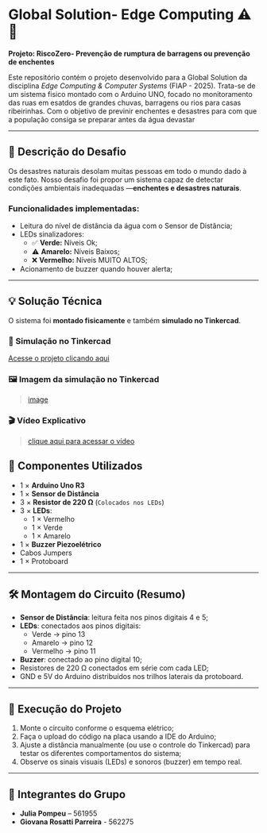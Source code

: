 # Global Solution- Edge Computing ⚠️🌊
**Projeto: RiscoZero- Prevenção de rumptura de barragens ou prevenção de enchentes**

Este repositório contém o projeto desenvolvido para a Global Solution da disciplina *Edge Computing & Computer Systems* (FIAP - 2025). Trata-se de um sistema fisico montado com o Arduino UNO, focado no monitoramento das ruas em esatdos de grandes chuvas, barragens ou rios para casas ribeirinhas. Com o objetivo de previnir enchentes e desastres para com que a população consiga se preparar antes da água devastar 

---

## 🧩 Descrição do Desafio

Os desastres naturais desolam muitas pessoas em todo o mundo dado à este fato. Nosso desafio foi propor um sistema capaz de detectar condições ambientais inadequadas —**enchentes e desastres naturais**.

### Funcionalidades implementadas:

- Leitura do nível de distância da água com o Sensor de Distância;
- LEDs sinalizadores:
  - ✅ **Verde:** Níveis Ok;
  - ⚠️ **Amarelo:** Níveis Baixos;
  - ❌ **Vermelho:** Níveis MUITO ALTOS;
- Acionamento de buzzer quando houver alerta;

---

## 💡 Solução Técnica

O sistema foi **montado fisicamente** e também **simulado no Tinkercad**.

### 🔗 Simulação no Tinkercad

[Acesse o projeto clicando aqui](https://www.tinkercad.com/things/3vZDoUHcMat-gs-edge?sharecode=yStle8PU2NE4QmbFfadTpBKP9gtjjngHrMNJ6UOLQEk)

### 🖼️ Imagem da simulação no Tinkercad

> [image](https://github.com/user-attachments/assets/f7cc73ba-a4de-4be5-9908-9cffdcae1e93)

### 🎬 Vídeo Explicativo
> [clique aqui para acessar o vídeo](https://www.youtube.com/watch?v=yIJOSYBAGL0)


## 🔧 Componentes Utilizados

- 1 × **Arduino Uno R3**  
- 1 × **Sensor de Distância**
- 3 × **Resistor de 220 Ω** (`Colocados nos LEDs`) 
- 3 × **LEDs**:
  - 1 × Vermelho 
  - 1 × Verde 
  - 1 × Amarelo  
- 1 × **Buzzer Piezoelétrico**   
- Cabos Jumpers  
- 1 × Protoboard

---

## 🛠️ Montagem do Circuito (Resumo)

- **Sensor de Distância**: leitura feita nos pinos digitais 4 e 5;
- **LEDs**: conectados aos pinos digitais:
  - Verde → pino 13
  - Amarelo → pino 12
  - Vermelho → pino 11
- **Buzzer**: conectado ao pino digital 10;
- Resistores de 220 Ω conectados em série com cada LED;
- GND e 5V do Arduino distribuídos nos trilhos laterais da protoboard.

---

## 💾 Execução do Projeto

1. Monte o circuito conforme o esquema elétrico;
2. Faça o upload do código na placa usando a IDE do Arduino;
3. Ajuste a distância manualmente (ou use o controle do Tinkercad) para testar os diferentes comportamentos do sistema;
4. Observe os sinais visuais (LEDs) e sonoros (buzzer) em tempo real.

---

## 👥 Integrantes do Grupo

- **Julia Pompeu** – 561955
- **Giovana Rosatti Parreira** - 562275
